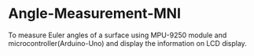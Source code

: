 # Angle-Measurement-MNI
To measure Euler angles of a surface using MPU-9250 module and
microcontroller(Arduino-Uno) and display the information on LCD display.
